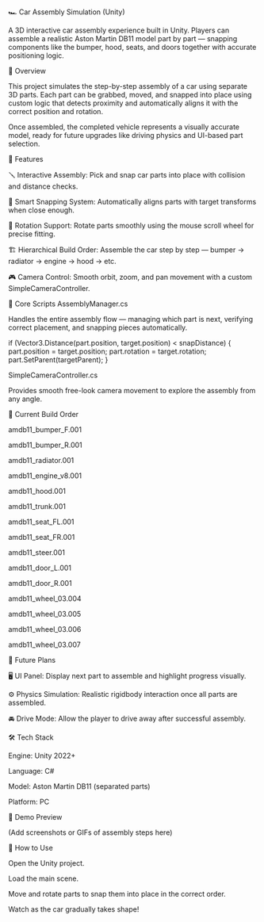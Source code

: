 🏎️ Car Assembly Simulation (Unity)

A 3D interactive car assembly experience built in Unity.
Players can assemble a realistic Aston Martin DB11 model part by part — snapping components like the bumper, hood, seats, and doors together with accurate positioning logic.

🎯 Overview

This project simulates the step-by-step assembly of a car using separate 3D parts.
Each part can be grabbed, moved, and snapped into place using custom logic that detects proximity and automatically aligns it with the correct position and rotation.

Once assembled, the completed vehicle represents a visually accurate model, ready for future upgrades like driving physics and UI-based part selection.

🧩 Features

🪛 Interactive Assembly: Pick and snap car parts into place with collision and distance checks.

🧠 Smart Snapping System: Automatically aligns parts with target transforms when close enough.

🔄 Rotation Support: Rotate parts smoothly using the mouse scroll wheel for precise fitting.

🏗️ Hierarchical Build Order: Assemble the car step by step — bumper → radiator → engine → hood → etc.

🎮 Camera Control: Smooth orbit, zoom, and pan movement with a custom SimpleCameraController.

🧱 Core Scripts
AssemblyManager.cs

Handles the entire assembly flow — managing which part is next, verifying correct placement, and snapping pieces automatically.

if (Vector3.Distance(part.position, target.position) < snapDistance)
{
    part.position = target.position;
    part.rotation = target.rotation;
    part.SetParent(targetParent);
}

SimpleCameraController.cs

Provides smooth free-look camera movement to explore the assembly from any angle.

🚗 Current Build Order

amdb11_bumper_F.001

amdb11_bumper_R.001

amdb11_radiator.001

amdb11_engine_v8.001

amdb11_hood.001

amdb11_trunk.001

amdb11_seat_FL.001

amdb11_seat_FR.001

amdb11_steer.001

amdb11_door_L.001

amdb11_door_R.001

amdb11_wheel_03.004

amdb11_wheel_03.005

amdb11_wheel_03.006

amdb11_wheel_03.007

🌱 Future Plans

🖥️ UI Panel: Display next part to assemble and highlight progress visually.

⚙️ Physics Simulation: Realistic rigidbody interaction once all parts are assembled.

🚘 Drive Mode: Allow the player to drive away after successful assembly.

🛠️ Tech Stack

Engine: Unity 2022+

Language: C#

Model: Aston Martin DB11 (separated parts)

Platform: PC

📸 Demo Preview

(Add screenshots or GIFs of assembly steps here)

🧩 How to Use

Open the Unity project.

Load the main scene.

Move and rotate parts to snap them into place in the correct order.

Watch as the car gradually takes shape!
